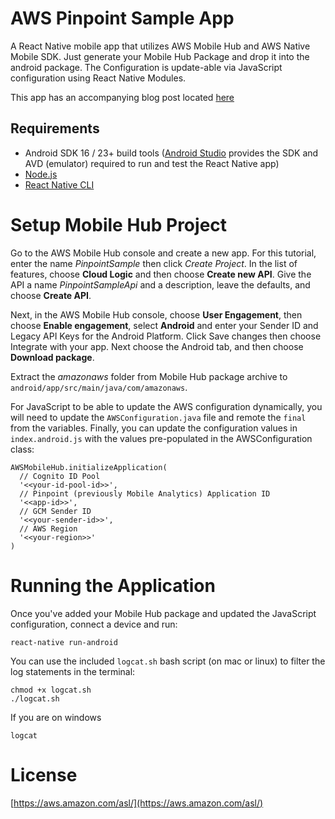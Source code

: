 # AWS Pinpoint Sample App
A React Native mobile app that utilizes AWS Mobile Hub and AWS Native Mobile SDK. Just generate your Mobile Hub Package and drop it into the android package. The Configuration is update-able via JavaScript configuration using React Native Modules.

This app has an accompanying blog post located [here](https://aws.amazon.com/blogs/mobile/targeted-push-notifications-and-campaign-management-using-amazon-pinpoint-and-react-native/)

## Requirements
 -	Android SDK 16 / 23+ build tools ([Android Studio](https://developer.android.com/studio/install.html) provides the SDK and AVD (emulator) required to run and test the React Native app)
 -	[Node.js](https://nodejs.org)
 -	[React Native CLI](http://facebook.github.io/react-native/docs/getting-started.html)

# Setup Mobile Hub Project
Go to the AWS Mobile Hub console and create a new app. For this tutorial, enter the name *PinpointSample* then click *Create Project*.
In the list of features, choose **Cloud Logic** and then choose **Create new API**. Give the API a name *PinpointSampleApi* and a description, leave the defaults, and choose **Create API**.

Next, in the AWS Mobile Hub console, choose **User Engagement**, then choose **Enable engagement**, select **Android** and enter your Sender ID and Legacy API Keys for the Android Platform. Click Save changes then choose Integrate with your app. Next choose the Android tab, and then choose **Download package**.

Extract the *amazonaws* folder from Mobile Hub package archive to `android/app/src/main/java/com/amazonaws`.

For JavaScript to be able to update the AWS configuration dynamically, you will need to update the `AWSConfiguration.java` file and remote the `final` from the variables. Finally, you can update the configuration values in `index.android.js` with the values pre-populated in the AWSConfiguration class:

    AWSMobileHub.initializeApplication(
      // Cognito ID Pool
      '<<your-id-pool-id>>',
      // Pinpoint (previously Mobile Analytics) Application ID
      '<<app-id>>',
      // GCM Sender ID
      '<<your-sender-id>>',
      // AWS Region
      '<<your-region>>'
    )

# Running the Application
Once you've added your Mobile Hub package and updated the JavaScript configuration, connect a device and run:

    react-native run-android

You can use the included `logcat.sh` bash script (on mac or linux) to filter the log statements in the terminal:

    chmod +x logcat.sh
    ./logcat.sh

If you are on windows

    logcat

# License
[https://aws.amazon.com/asl/](https://aws.amazon.com/asl/)

